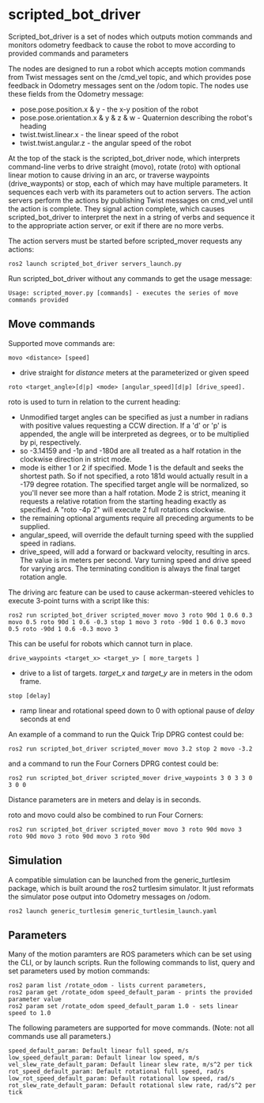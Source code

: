 # scripted_bot_driver
Scripted_bot_driver is a set of nodes which outputs motion commands and monitors odometry feedback to cause the robot to move according to provided commands and parameters

The nodes are designed to run a robot which accepts motion commands from Twist
messages sent on the /cmd_vel topic, and which provides pose feedback in Odometry
messages sent on the /odom topic. The nodes use these fields from the Odometry message:
- pose.pose.position.x & y - the x-y position of the robot
- pose.pose.orientation.x & y & z & w - Quaternion describing the robot's heading
- twist.twist.linear.x - the linear speed of the robot
- twist.twist.angular.z - the angular speed of the robot

At the top of the stack is the scripted_bot_driver node, which
interprets command-line verbs to drive straight (movo), rotate (roto) with optional
linear motion to cause driving in an arc, or traverse waypoints
(drive_wayponts) or stop, each of which may have multiple parameters. It
sequences each verb with its parameters out to action servers. The action servers perform
the actions by publishing Twist messages on cmd_vel until the action is complete.
They signal action complete, which causes scripted_bot_driver to interpret the next in a string
of verbs and sequence it to the appropriate action server, or exit if there are no more verbs.

The action servers must be started before scripted_mover requests any actions:
```
ros2 launch scripted_bot_driver servers_launch.py
```

Run scripted_bot_driver without any commands to get the usage message:
```
Usage: scripted_mover.py [commands] - executes the series of move commands provided
```

## Move commands
Supported move commands are:
```
movo <distance> [speed]
```
- drive straight for *distance* meters at the parameterized or given speed
```
roto <target_angle>[d|p] <mode> [angular_speed][d|p] [drive_speed].
```
roto is used to turn in relation to the current heading: 
- Unmodified target angles can be specified as just a number in radians with positive values requesting a CCW direction. If a 'd' or 'p' is appended, the angle will be interpreted as degrees, or to be multiplied by pi, respectively.
- so -3.14159 and -1p and -180d are all treated as a half rotation in the clockwise direction in strict mode.
- mode is either 1 or 2 if specified. Mode 1 is the default and seeks the shortest path. So if not specified, a roto 181d would actually result in a -179 degree rotation. The specified target angle will be normalized, so you'll never see more than a half rotation. Mode 2 is strict, meaning it requests a relative rotation from the starting heading exactly as specified. A "roto -4p 2" will execute 2 full rotations clockwise.
- the remaining optional arguments require all preceding arguments to be supplied.
- angular_speed, will override the default turning speed with the supplied speed in radians.
- drive_speed, will add a forward or backward velocity, resulting in arcs. The value is in meters per second. Vary turning speed and drive speed for varying arcs. The terminating condition is always the final target rotation angle.

The driving arc feature can be used to cause ackerman-steered vehicles to execute 3-point turns with a script like this:
```
ros2 run scripted_bot_driver scripted_mover movo 3 roto 90d 1 0.6 0.3 movo 0.5 roto 90d 1 0.6 -0.3 stop 1 movo 3 roto -90d 1 0.6 0.3 movo 0.5 roto -90d 1 0.6 -0.3 movo 3
```
This can be useful for robots which cannot turn in place.
```
drive_waypoints <target_x> <target_y> [ more_targets ] 
```
- drive to a list of targets. *target_x* and *target_y* are in meters in the odom frame.
```
stop [delay]
```
- ramp linear and rotational speed down to 0 with optional pause of *delay* seconds at end

An example of a command to run the Quick Trip DPRG contest could be:
```
ros2 run scripted_bot_driver scripted_mover movo 3.2 stop 2 movo -3.2
```
and a command to run the Four Corners DPRG contest could be:
```
ros2 run scripted_bot_driver scripted_mover drive_waypoints 3 0 3 3 0 3 0 0
```
Distance parameters are in meters and delay is in seconds.


roto and movo could also be combined to run Four Corners:
```
ros2 run scripted_bot_driver scripted_mover movo 3 roto 90d movo 3 roto 90d movo 3 roto 90d movo 3 roto 90d
```

## Simulation
A compatible simulation can be launched from the generic_turtlesim package, which
is built around the ros2 turtlesim simulator. It just reformats the simulator pose output
into Odometry messages on /odom.
```
ros2 launch generic_turtlesim generic_turtlesim_launch.yaml
```

## Parameters
Many of the motion paramters are ROS parameters which can be set using the CLI, or by
launch scripts.
Run the following commands to list, query and set parameters used by motion commands:
```
ros2 param list /rotate_odom - lists current parameters, 
ros2 param get /rotate_odom speed_default_param - prints the provided parameter value
ros2 param set /rotate_odom speed_default_param 1.0 - sets linear speed to 1.0
```
The following parameters are supported for move commands. (Note: not all commands use
all parameters.) 
```
speed_default_param: Default linear full speed, m/s
low_speed_default_param: Default linear low speed, m/s
vel_slew_rate_default_param: Default linear slew rate, m/s^2 per tick
rot_speed_default_param: Default rotational full speed, rad/s
low_rot_speed_default_param: Default rotational low speed, rad/s
rot_slew_rate_default_param: Default rotational slew rate, rad/s^2 per tick
```